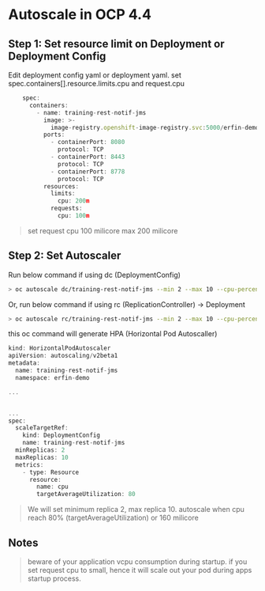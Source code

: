 # Autoscale in OCP 4.4

## Step 1: Set resource limit on Deployment or Deployment Config
Edit deployment config yaml or deployment yaml. set spec.containers[].resource.limits.cpu and request.cpu
```javascript
    spec:
      containers:
        - name: training-rest-notif-jms
          image: >-
            image-registry.openshift-image-registry.svc:5000/erfin-demo/training-rest-notif-jms@sha256:30807906a9d7d6419c3d4219a6f8469728e1bfba0410009532277d798108bcbf
          ports:
            - containerPort: 8080
              protocol: TCP
            - containerPort: 8443
              protocol: TCP
            - containerPort: 8778
              protocol: TCP
          resources:
            limits:
              cpu: 200m
            requests:
              cpu: 100m
```
> set request cpu 100 milicore max 200 milicore

## Step 2: Set Autoscaler

Run below command if using dc (DeploymentConfig)
```bash
> oc autoscale dc/training-rest-notif-jms --min 2 --max 10 --cpu-percent=80
```
Or, run below command if using rc (ReplicationController) -> Deployment
```bash
> oc autoscale rc/training-rest-notif-jms --min 2 --max 10 --cpu-percent=80
```
this oc command will generate HPA (Horizontal Pod Autoscaller)
```javascript
kind: HorizontalPodAutoscaler
apiVersion: autoscaling/v2beta1
metadata:
  name: training-rest-notif-jms
  namespace: erfin-demo

...


...
spec:
  scaleTargetRef:
    kind: DeploymentConfig
    name: training-rest-notif-jms
  minReplicas: 2
  maxReplicas: 10
  metrics:
    - type: Resource
      resource:
        name: cpu
        targetAverageUtilization: 80
```
> We will set minimum replica 2, max replica 10. autoscale when cpu reach 80% (targetAverageUtilization) or 160 milicore

## Notes
> beware of your application vcpu consumption during startup. if you set request cpu to small, hence it will scale out your pod during apps startup process.
